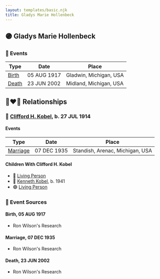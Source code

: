 ```yaml
---
layout: templates/basic.njk
title: Gladys Marie Hollenbeck
---
```

## 🟣 Gladys Marie Hollenbeck

### 📆 Events

Type | Date | Place
------ | ------ | ------
[Birth](#event-3551f3b1-75d2-465a-9085-fb2233410684) | 05 AUG 1917 | Gladwin, Michigan, USA
[Death](#event-c4c0848a-0e84-4160-ba9a-b6961b030c99) | 23 JUN 2002 | Midland, Michigan, USA

## 👩‍❤️‍👨 Relationships

### 🔵 [Clifford H. Kobel](/people/2/28732388), b. 27 JUL 1914

#### Events

Type | Date | Place
------ | ------ | ------
[Marriage](#event-f6541ef6-2252-4323-8b0c-f0a1d0f85621) | 07 DEC 1935 | Standish, Arenac, Michigan, USA
#### Children With Clifford H. Kobel
* 🔵 [Living Person](/people/7/79176855)
* 🔵 [Kenneth Kobel](/people/4/44916336), b. 1941
* 🟣 [Living Person](/people/4/4464405)
### 📰 Event Sources

#### <a id="event-3551f3b1-75d2-465a-9085-fb2233410684"></a> Birth, 05 AUG 1917
* Ron Wilson's Research

#### <a id="event-f6541ef6-2252-4323-8b0c-f0a1d0f85621"></a> Marriage, 07 DEC 1935
* Ron Wilson's Research
#### <a id="event-c4c0848a-0e84-4160-ba9a-b6961b030c99"></a> Death, 23 JUN 2002
* Ron Wilson's Research
